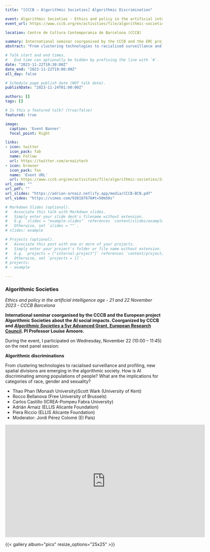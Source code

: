 ```yaml
---
title: "[CCCB – Algorithmic Societies] Algorithmic Discrimination"

event: Algorithmic Societies - Ethics and policy in the artificial intelligence age at CCCB Barcelona
event_url: https://www.cccb.org/en/activities/file/algorithmic-societies/243038

location: Centre de Cultura Contemporania de Barcelona (CCCB)

summary: International seminar coorganised by the CCCB and the ERC project Algorithmic Societies about the AI social impacts. I gave a talk and participated on a round table about the role of AI on discrimination. I participated with Thao Phan (Monash University), Scott Wark (University of Kent), Rocco Bellanova (Free University of Brussels), Carlos Castillo (ICREA-Pompeu Fabra University) and Piera Riccio (ELLIS Alicante(). Moderated by Jordi Pérez Colomé (El Pais)
abstract: "From clustering technologies to racialised surveillance and profiling, new spatial divisions are emerging in the algorithmic society. How is AI discriminating among populations of people? What are the implications for categories of race, gender and sexuality?"

# Talk start and end times.
#   End time can optionally be hidden by prefixing the line with `#`.
date: "2023-11-22T10:30:00Z"
date_end: "2023-11-22T19:00:00Z"
all_day: false

# Schedule page publish date (NOT talk date).
publishDate: "2023-11-24T01:00:00Z"

authors: []
tags: []

# Is this a featured talk? (true/false)
featured: true

image:
  caption: 'Event Banner'
  focal_point: Right

links:
- icon: twitter
  icon_pack: fab
  name: Follow
  url: https://twitter.com/arnaiztech
- icon: browser
  icon_pack: fas
  name: 'Event URL'
  url: https://www.cccb.org/en/activities/file/algorithmic-societies/243038
url_code: ""
url_pdf: ""
url_slides: "https://adrian-arnaiz.netlify.app/media/CCCB-BCN.pdf"
url_video: "https://vimeo.com/938187676#t=50m50s"

# Markdown Slides (optional).
#   Associate this talk with Markdown slides.
#   Simply enter your slide deck's filename without extension.
#   E.g. `slides = "example-slides"` references `content/slides/example-slides.md`.
#   Otherwise, set `slides = ""`.
# slides: example

# Projects (optional).
#   Associate this post with one or more of your projects.
#   Simply enter your project's folder or file name without extension.
#   E.g. `projects = ["internal-project"]` references `content/project/deep-learning/index.md`.
#   Otherwise, set `projects = []`.
# projects:
# - example

---
```


### Algorithmic Societies
*Ethics and policy in the artificial intelligence age - 21 and 22 November 2023 - CCCB Barcelona*

**International seminar coorganised by the CCCB and the European project Algorithmic Societies about the AI social impacts. Coorganized by CCCB and [*Algorithmic Societies* a 5yr Advanced Grant, European Research Council](https://cordis.europa.eu/project/id/883107). PI Professor Louise Amoore.**

During the event, I participated on Wednesday, November 22 (10:00 – 11:45) on the next panel session:

**Algorithmic discriminations**

From clustering technologies to racialised surveillance and profiling, new spatial divisions are emerging in the algorithmic society. How is AI discriminating among populations of people? What are the implications for categories of race, gender and sexuality?

* Thao Phan (Monash University)Scott Wark (University of Kent)
* Rocco Bellanova (Free University of Brussels)
* Carlos Castillo (ICREA-Pompeu Fabra University)
* Adrián Arnaiz (ELLIS Alicante Foundation)
* Piera Riccio (ELLIS Alicante Foundation)
* Moderator: Jordi Pérez Colomé (El País)

<iframe src="https://player.vimeo.com/video/938187676#t=50m50s?h=5691f48fdb&color=DA2B73&title=0&byline=0&portrait=0" width="640" height="360" frameborder="0" allow="autoplay; fullscreen; picture-in-picture" allowfullscreen></iframe>


{{< gallery album="pics" resize_options="25x25" >}}


